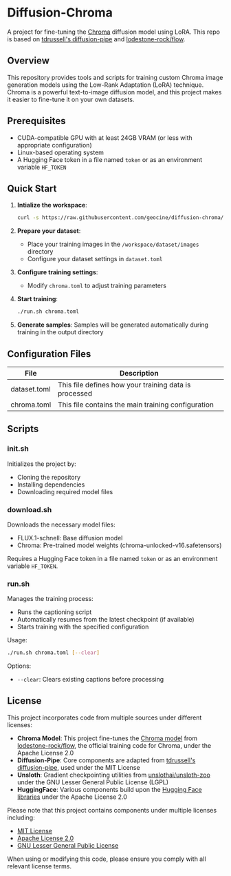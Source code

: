 # Diffusion-Chroma

A project for fine-tuning the [Chroma](https://huggingface.co/lodestones/Chroma) diffusion model using LoRA. This repo is based on [tdrussell's diffusion-pipe](https://github.com/tdrussell/diffusion-pipe) and [lodestone-rock/flow](https://github.com/lodestone-rock/flow). 

## Overview

This repository provides tools and scripts for training custom Chroma image generation models using the Low-Rank Adaptation (LoRA) technique. Chroma is a powerful text-to-image diffusion model, and this project makes it easier to fine-tune it on your own datasets.

## Prerequisites

- CUDA-compatible GPU with at least 24GB VRAM (or less with appropriate configuration)
- Linux-based operating system
- A Hugging Face token in a file named `token` or as an environment variable `HF_TOKEN`

## Quick Start

1. **Intialize the workspace**:
   ```bash
   curl -s https://raw.githubusercontent.com/geocine/diffusion-chroma/refs/heads/main/init.sh | bash
   ```

2. **Prepare your dataset**:
   - Place your training images in the `/workspace/dataset/images` directory
   - Configure your dataset settings in `dataset.toml`

3. **Configure training settings**:
   - Modify `chroma.toml` to adjust training parameters
   
4. **Start training**:
   ```bash
   ./run.sh chroma.toml
   ```
   
5. **Generate samples**:
   Samples will be generated automatically during training in the output directory

## Configuration Files

| File | Description |
|------|-------------|
| dataset.toml | This file defines how your training data is processed |
| chroma.toml | This file contains the main training configuration |

## Scripts

### init.sh

Initializes the project by:
- Cloning the repository
- Installing dependencies
- Downloading required model files

### download.sh

Downloads the necessary model files:
- FLUX.1-schnell: Base diffusion model
- Chroma: Pre-trained model weights (chroma-unlocked-v16.safetensors)

Requires a Hugging Face token in a file named `token` or as an environment variable `HF_TOKEN`.

### run.sh

Manages the training process:
- Runs the captioning script
- Automatically resumes from the latest checkpoint (if available)
- Starts training with the specified configuration

Usage:
```bash
./run.sh chroma.toml [--clear]
```

Options:
- `--clear`: Clears existing captions before processing

## License

This project incorporates code from multiple sources under different licenses:

- **Chroma Model**: This project fine-tunes the [Chroma model](https://huggingface.co/lodestones/Chroma) from [lodestone-rock/flow](https://github.com/lodestone-rock/flow), the official training code for Chroma, under the Apache License 2.0
- **Diffusion-Pipe**: Core components are adapted from [tdrussell's diffusion-pipe](https://github.com/tdrussell/diffusion-pipe), used under the MIT License
- **Unsloth**: Gradient checkpointing utilities from [unslothai/unsloth-zoo](https://github.com/unslothai/unsloth-zoo) under the GNU Lesser General Public License (LGPL)
- **HuggingFace**: Various components build upon the [Hugging Face libraries](https://github.com/huggingface) under the Apache License 2.0

Please note that this project contains components under multiple licenses including:
- [MIT License](https://opensource.org/licenses/MIT)
- [Apache License 2.0](https://www.apache.org/licenses/LICENSE-2.0)
- [GNU Lesser General Public License](https://www.gnu.org/licenses/lgpl-3.0.html)

When using or modifying this code, please ensure you comply with all relevant license terms.

